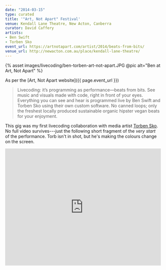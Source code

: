 ```yaml
---
date: "2014-03-15"
type: curated
title: '"Art, Not Apart" Festival'
venue: Kendall Lane Theatre, New Acton, Canberra
curator: David Caffery
artists:
- Ben Swift
- Torben Sko
event_url: https://artnotapart.com/artist/2014/beats-from-bits/
venue_url: http://newacton.com.au/place/kendall-lane-theatre/
---
```


{% asset images/livecoding/ben-torben-art-not-apart.JPG @pic alt="Ben at Art,
Not Apart" %}

As per the [Art, Not Apart website]({{ page.event_url }})

> Livecoding: it’s programming as performance—beats from bits. See music and
> visuals made with code, right in front of your eyes. Everything you can see
> and hear is programmed live by Ben Swift and Torben Sko using their own custom
> software. No canned loops; only the freshest locally produced sustainable
> organic hipster vegan beats for your enjoyment.

This gig was my first livecoding collaboration with media artist [Torben
Sko](https://torbensko.com/). No full video survives---just the following short
fragment of the *very start* of the performance. Torb isn't in shot, but he's
making the colours change on the screen.

<div style="padding:75% 0 0 0;position:relative;"><iframe src="https://player.vimeo.com/video/319671775?color=be2edd" style="position:absolute;top:0;left:0;width:100%;height:100%;" frameborder="0" webkitallowfullscreen mozallowfullscreen allowfullscreen></iframe></div><script src="https://player.vimeo.com/api/player.js"></script>
